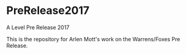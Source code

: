 # PreRelease2017
A Level Pre Release 2017

This is the repository for Arlen Mott's work on the Warrens/Foxes Pre Release.
